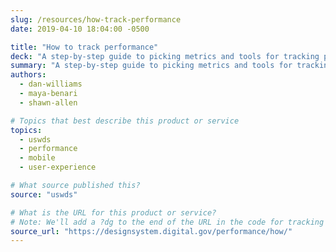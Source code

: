 ```yaml
---
slug: /resources/how-track-performance
date: 2019-04-10 18:04:00 -0500

title: "How to track performance"
deck: "A step-by-step guide to picking metrics and tools for tracking performance on your site."
summary: "A step-by-step guide to picking metrics and tools for tracking performance on your site."
authors:
  - dan-williams
  - maya-benari
  - shawn-allen

# Topics that best describe this product or service
topics:
  - uswds
  - performance
  - mobile
  - user-experience

# What source published this?
source: "uswds"

# What is the URL for this product or service?
# Note: We'll add a ?dg to the end of the URL in the code for tracking purposes
source_url: "https://designsystem.digital.gov/performance/how/"
---
```


